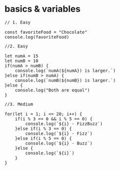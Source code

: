 # basics & variables

<pre>
// 1. Easy

const favoriteFood = "Chocolate"
console.log(favoriteFood)
</pre>

  
<pre>
//2. Easy

let numA = 15
let numB = 10
if(numA > numB) {
    console.log(`numA(${numA}) is larger.`)
}else if(numB > numA) {
    console.log(`numB(${numB}) is larger.`)
}else {
    console.log("Both are equal")
}
</pre>

  
<pre>
//3. Medium

for(let i = 1; i <= 20; i++) {
    if(i % 3 == 0 && i % 5 == 0) {
        console.log(`${i} - FizzBuzz`)
    }else if(i % 3 == 0) {
        console.log(`${i} - Fizz`)
    }else if(i % 5 == 0) {
        console.log(`${i} - Buzz`)
    }else {
        console.log(`${i}`)
    }
}
</pre>
